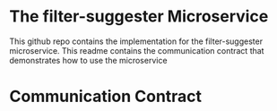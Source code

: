 # The filter-suggester Microservice
This github repo contains the implementation for the filter-suggester microservice. This readme contains the
communication contract that demonstrates how to use the microservice

# Communication Contract